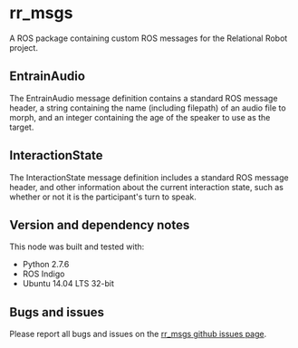 # rr\_msgs
A ROS package containing custom ROS messages for the Relational Robot project.

## EntrainAudio
The EntrainAudio message definition contains a standard ROS message header,
a string containing the name (including filepath) of an audio file to morph,
and an integer containing the age of the speaker to use as the target.

## InteractionState
The InteractionState message definition includes a standard ROS message header,
and other information about the current interaction state, such as whether or
not it is the participant's turn to speak.

## Version and dependency notes

This node was built and tested with:

- Python 2.7.6
- ROS Indigo
- Ubuntu 14.04 LTS 32-bit

## Bugs and issues

Please report all bugs and issues on the [rr_msgs github issues
page](https://github.com/mitmedialab/rr_msgs/issues).
